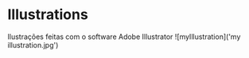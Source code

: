 # Illustrations
Ilustrações feitas com o software Adobe Illustrator
![myIllustration]('my illustration.jpg')
